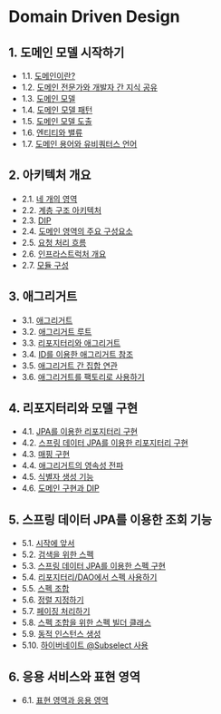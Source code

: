 # Domain Driven Design

## 1. 도메인 모델 시작하기

- 1.1. [도메인이란?](https://github.com/gimhanul/screwbar/blob/main/DDD/도메인모델시작하기/도메인이란%3F.md)
- 1.2. [도메인 전문가와 개발자 간 지식 공유](https://github.com/gimhanul/screwbar/blob/main/DDD/도메인모델시작하기/도메인전문가와개발자간지식공유.md)
- 1.3. [도메인 모델](https://github.com/gimhanul/screwbar/blob/main/DDD/도메인모델시작하기/도메인모델.md)
- 1.4. [도메인 모델 패턴](https://github.com/gimhanul/screwbar/blob/main/DDD/도메인모델시작하기/도메인모델패턴.md)
- 1.5. [도메인 모델 도출](https://github.com/gimhanul/screwbar/blob/main/DDD/도메인모델시작하기/도메인모델도출.md)
- 1.6. [엔티티와 밸류](https://github.com/gimhanul/screwbar/blob/main/DDD/도메인모델시작하기/엔티티와밸류.md)
- 1.7. [도메인 용어와 유비쿼터스 언어](https://github.com/gimhanul/screwbar/blob/main/DDD/도메인모델시작하기/도메인용어와유비쿼터스언어.md)

## 2. 아키텍처 개요

- 2.1. [네 개의 영역](https://github.com/gimhanul/screwbar/blob/main/DDD/아키텍처개요/네개의영역.md)
- 2.2. [계층 구조 아키텍처](https://github.com/gimhanul/screwbar/blob/main/DDD/아키텍처개요/계층구조아키텍처.md)
- 2.3. [DIP](https://github.com/gimhanul/screwbar/blob/main/DDD/아키텍처개요/DIP.md)
- 2.4. [도메인 영역의 주요 구성요소](https://github.com/gimhanul/screwbar/blob/main/DDD/아키텍처개요/도메인영역의주요구성요소.md)
- 2.5. [요청 처리 흐름](https://github.com/gimhanul/screwbar/blob/main/DDD/아키텍처개요/요청처리흐름.md)
- 2.6. [인프라스트럭처 개요](https://github.com/gimhanul/screwbar/blob/main/DDD/아키텍처개요/인프라스트럭처개요.md)
- 2.7. [모듈 구성](https://github.com/gimhanul/screwbar/blob/main/DDD/아키텍처개요/모듈구성.md)

## 3. 애그리거트

- 3.1. [애그리거트](https://github.com/gimhanul/screwbar/blob/main/DDD/애그리거트/애그리거트.md)
- 3.2. [애그리거트 루트](https://github.com/gimhanul/screwbar/blob/main/DDD/애그리거트/애그리거트루트.md)
- 3.3. [리포지터리와 애그리거트](https://github.com/gimhanul/screwbar/blob/main/DDD/애그리거트/리포지터리와애그리거트.md)
- 3.4. [ID를 이용한 애그리거트 참조](https://github.com/gimhanul/screwbar/blob/main/DDD/애그리거트/ID를이용한애그리거트참조.md)
- 3.5. [애그리거트 간 집합 연관](https://github.com/gimhanul/screwbar/blob/main/DDD/애그리거트/애그리거트간집합연관.md)
- 3.6. [애그리거트를 팩토리로 사용하기](https://github.com/gimhanul/screwbar/blob/main/DDD/애그리거트/애그리거트를팩토리로사용하기.md)

## 4. 리포지터리와 모델 구현

- 4.1. [JPA를 이용한 리포지터리 구현](https://github.com/gimhanul/screwbar/blob/main/DDD/리포지터리와모델구현/JPA를이용한리포지터리구현.md)
- 4.2. [스프링 데이터 JPA를 이용한 리포지터리 구현](https://github.com/gimhanul/screwbar/blob/main/DDD/리포지터리와모델구현/스프링데이터JPA를이용한리포지터리구현.md)
- 4.3. [매핑 구현](https://github.com/gimhanul/screwbar/blob/main/DDD/리포지터리와모델구현/매핑구현.md)
- 4.4. [애그리거트의 영속성 전파](https://github.com/gimhanul/screwbar/blob/main/DDD/리포지터리와모델구현/애그리거트의영속성전파.md)
- 4.5. [식별자 생성 기능](https://github.com/gimhanul/screwbar/blob/main/DDD/리포지터리와모델구현/식별자생성기능.md)
- 4.6. [도메인 구현과 DIP](https://github.com/gimhanul/screwbar/blob/main/DDD/리포지터리와모델구현/도메인구현과DIP.md)

## 5. 스프링 데이터 JPA를 이용한 조회 기능

- 5.1. [시작에 앞서](https://github.com/gimhanul/screwbar/blob/main/DDD/스프링데이터JPA를이용한조회기능/시작에앞서.md)
- 5.2. [검색을 위한 스펙](https://github.com/gimhanul/screwbar/blob/main/DDD/스프링데이터JPA를이용한조회기능/검색을위한스펙.md)
- 5.3. [스프링 데이터 JPA를 이용한 스펙 구현](https://github.com/gimhanul/screwbar/blob/main/DDD/스프링데이터JPA를이용한조회기능/스프링데이터JPA를이용한스펙구현.md)
- 5.4. [리포지터리/DAO에서 스펙 사용하기](https://github.com/gimhanul/screwbar/blob/main/DDD/스프링데이터JPA를이용한조회기능/리포지터리DAO에서스펙사용하기.md)
- 5.5. [스펙 조합](https://github.com/gimhanul/screwbar/blob/main/DDD/스프링데이터JPA를이용한조회기능/스펙조합.md)
- 5.6. [정렬 지정하기](https://github.com/gimhanul/screwbar/blob/main/DDD/스프링데이터JPA를이용한조회기능/정렬지정하기.md)
- 5.7. [페이징 처리하기](https://github.com/gimhanul/screwbar/blob/main/DDD/스프링데이터JPA를이용한조회기능/페이징처리하기.md)
- 5.8. [스펙 조합을 위한 스펙 빌더 클래스](https://github.com/gimhanul/screwbar/blob/main/DDD/스프링데이터JPA를이용한조회기능/스펙조합을위한스펙빌더클래스.md)
- 5.9. [동적 인스턴스 생성](https://github.com/gimhanul/screwbar/blob/main/DDD/스프링데이터JPA를이용한조회기능/동적인스턴스생성.md)
- 5.10. [하이버네이트 @Subselect 사용](https://github.com/gimhanul/screwbar/blob/main/DDD/스프링데이터JPA를이용한조회기능/하이버네이트골뱅이Subselect사용.md)

## 6. 응용 서비스와 표현 영역

- 6.1. [표현 영역과 응용 영역](https://github.com/gimhanul/screwbar/blob/main/DDD/응용서비스와표현영역/표현영역과응용영역.md)
